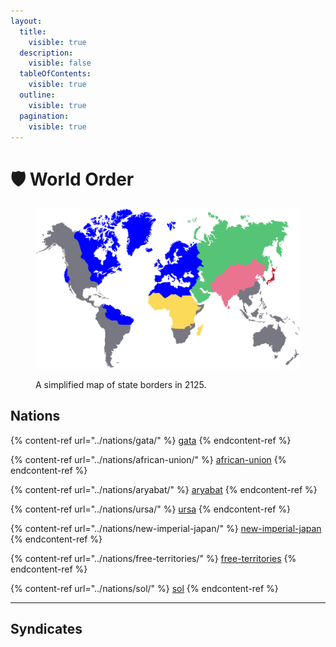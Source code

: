 ```yaml
---
layout:
  title:
    visible: true
  description:
    visible: false
  tableOfContents:
    visible: true
  outline:
    visible: true
  pagination:
    visible: true
---
```


# 🛡 World Order

<figure><img src="../.gitbook/assets/worldmap-transparent (2).png" alt=""><figcaption><p>A simplified map of state borders in 2125.</p></figcaption></figure>

## Nations

{% content-ref url="../nations/gata/" %}
[gata](../nations/gata/)
{% endcontent-ref %}

{% content-ref url="../nations/african-union/" %}
[african-union](../nations/african-union/)
{% endcontent-ref %}

{% content-ref url="../nations/aryabat/" %}
[aryabat](../nations/aryabat/)
{% endcontent-ref %}

{% content-ref url="../nations/ursa/" %}
[ursa](../nations/ursa/)
{% endcontent-ref %}

{% content-ref url="../nations/new-imperial-japan/" %}
[new-imperial-japan](../nations/new-imperial-japan/)
{% endcontent-ref %}

{% content-ref url="../nations/free-territories/" %}
[free-territories](../nations/free-territories/)
{% endcontent-ref %}

{% content-ref url="../nations/sol/" %}
[sol](../nations/sol/)
{% endcontent-ref %}

***

## Syndicates

